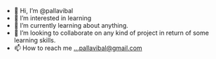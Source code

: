 - 👋 Hi, I’m @pallavibal
- 👀 I’m interested in learning
- 🌱 I’m currently learning about anything.
- 💞️ I’m looking to collaborate on any kind of project in return of some learning skills.
- 📫 How to reach me ...pallavibal@gmail.com

<!---
pallavibal/pallavibal is a ✨ special ✨ repository because its `README.md` (this file) appears on your GitHub profile.
You can click the Preview link to take a look at your changes.
--->
